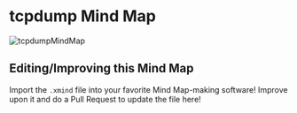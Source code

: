 # tcpdump Mind Map

![tcpdumpMindMap](https://github.com/rathbuna/DFIRMindMaps/blob/main/Tools/tcpdump/tcpdump.png)

## Editing/Improving this Mind Map

Import the `.xmind` file into your favorite Mind Map-making software! Improve upon it and do a Pull Request to update the file here!
